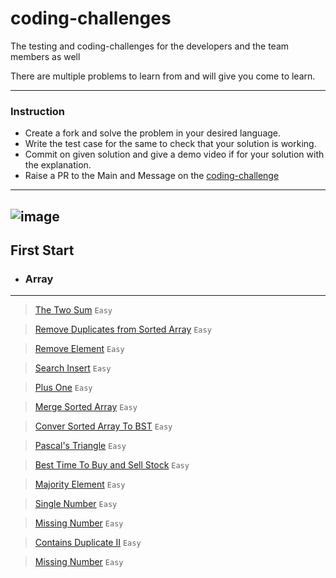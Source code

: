 # coding-challenges
The testing and coding-challenges for the developers and the team members as well


There are multiple problems to learn from and will give you come to learn.

---
### Instruction
- Create a fork and solve the problem in your desired language.
- Write the test case for the same to check that your solution is working.
- Commit on given solution and give a demo video if for your solution with the explanation.
- Raise a PR to the Main and Message on the [coding-challenge](https://discord.com/channels/958310102400643102/1048154769753124904)

---
![image](https://user-images.githubusercontent.com/34570078/222136389-3c2610bd-d116-43f5-939d-1a09b8a8bf57.png)
---

## First Start

 * ### Array
  ---

  >  [The Two Sum](./array/twoSum/README.md) `Easy`

  >  [Remove Duplicates from Sorted Array](./array/removeDuplicates/READEME.md) `Easy`

  > [Remove Element](./array/removeElement/README.md) `Easy`

  > [Search Insert](./array/searchInsert/README.md) `Easy`

  > [Plus One](./array/plusOne/README.MD) `Easy`

  > [Merge Sorted Array](./array/mergeSortedArray/README.md) `Easy`

  > [Conver Sorted Array To BST](./array/convertSortedArray/README.md) `Easy`

  > [Pascal's Triangle](./array/pascalTriangleI/README.md) `Easy`

  > [Best Time To Buy and Sell Stock](./array/bestBuyAndSellStock/README.md) `Easy`

  > [Majority Element](./array/majorityElement/README.md) `Easy`

  > [Single Number](./array/singleNumber/README.md) `Easy`

  > [Missing Number](./array/missingNumber/README.md) `Easy`

  > [Contains Duplicate II](./array/containsDuplicate/README.md) `Easy`

  > [Missing Number](./array/missingNumber/README.md) `Easy`